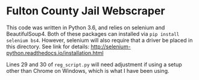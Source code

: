 # Fulton County Jail Webscraper

This code was written in Python 3.6, and relies on selenium and BeautifulSoup4.
Both of these packages can installed via `pip install selenium bs4`.
However, selenium will also require that a driver be placed in this directory. See link for details:
http://selenium-python.readthedocs.io/installation.html

Lines 29 and 30 of `reg_script.py` will need adjustment if using a setup other than Chrome on Windows, which is what I have been using.

